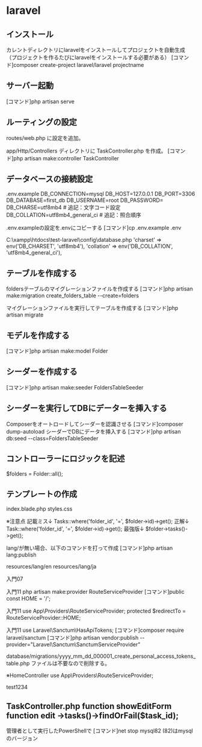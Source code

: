 # laravel

## インストール
カレントディレクトリにlaravelをインストールしてプロジェクトを自動生成
（プロジェクトを作るたびにlaravelをインストールする必要がある）
[コマンド]composer create-project laravel/laravel projectname


## サーバー起動
[コマンド]php artisan serve


## ルーティングの設定
routes/web.php に設定を追加。

app/Http/Controllers ディレクトリに TaskController.php を作成。
[コマンド]php artisan make:controller TaskController 


## データベースの接続設定
.env.example
DB_CONNECTION=mysql
DB_HOST=127.0.0.1
DB_PORT=3306
DB_DATABASE=first_db
DB_USERNAME=root
DB_PASSWORD=
DB_CHARSE=utf8mb4          # 追記：文字コード設定
DB_COLLATION=utf8mb4_general_ci   # 追記：照合順序

.env.exampleの設定を.envにコピーする
[コマンド]cp .env.example .env

C:\xampp\htdocs\test-laravel\config\database.php
'charset' => env('DB_CHARSET', 'utf8mb4'),
'collation' => env('DB_COLLATION', 'utf8mb4_general_ci'),

## テーブルを作成する
foldersテーブルのマイグレーションファイルを作成する
[コマンド]php artisan make:migration create_folders_table --create=folders

マイグレーションファイルを実行してテーブルを作成する
[コマンド]php artisan migrate




## モデルを作成する
[コマンド]php artisan make:model Folder

## シーダーを作成する
[コマンド]php artisan make:seeder FoldersTableSeeder


## シーダーを実行してDBにデーターを挿入する
Composerをオートロードしてシーダーを認識させる
[コマンド]composer dump-autoload
シーダーでDBにデータを挿入する
[コマンド]php artisan db:seed --class=FoldersTableSeeder


## コントローラーにロジックを記述
$folders = Folder::all();

## テンプレートの作成
index.blade.php
styles.css

<link rel="stylesheet" href="../../../public/css/styles.css">



※注意点
記載ミス↓
Tasks::where('folder_id', '=', $folder->id)->get();
正解↓
Task::where('folder_id', '=', $folder->id)->get();
最強版↓
$folder->tasks()->get();


lang/が無い場合、以下のコマンドを打って作成
[コマンド]php artisan lang:publish

resources/lang/en
resources/lang/ja



入門07
<form action="{{ route('folders.edit', ['id' => $folder_id]) }}" method="post">

入門11
php artisan make:provider RouteServiceProvider
[コマンド]public const HOME = '/';

入門11
use App\Providers\RouteServiceProvider;
protected $redirectTo = RouteServiceProvider::HOME;

入門11
use Laravel\Sanctum\HasApiTokens;
[コマンド]composer require laravel/sanctum
[コマンド]php artisan vendor:publish --provider="Laravel\Sanctum\SanctumServiceProvider"

database/migrations/yyyy_mm_dd_000001_create_personal_access_tokens_table.php ファイルは不要なので削除する。

※HomeController
use App\Providers\RouteServiceProvider;

test1234

TaskController.php
function showEditForm
 function edit
->tasks()->findOrFail($task_id);
---------------------------------------------

管理者として実行したPowerShellで
[コマンド]net stop mysql82
(82)はmysqlのバージョン